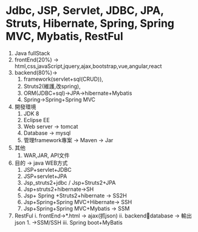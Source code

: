 # Jdbc, JSP, Servlet, JDBC, JPA, Struts, Hibernate, Spring, Spring MVC, Mybatis, RestFul 
1.	Java fullStack
2.	frontEnd(20%) -> html,css,javaScript,jquery,ajax,bootstrap,vue,angular,react
3.	backend(80%)->
    1.	framework(servlet+sql(CRUD)),
    2.	Struts2(維護,改spring),
    3.	ORM(JDBC+sql)->JPA->hibernate+Mybatis
    4.	Spring->Spring+Spring MVC
4.	開發環境
    1.	JDK 8
    2.	Eclipse EE
    3.	Web server -> tomcat
    4.	Database -> mysql
    5.	管理framework專案 -> Maven -> Jar
5.	其他
    1.	WAR,JAR, API文件
6.	目的 -> java WEB方式
    1.	JSP+servlet+JDBC
    2.	JSP+servlet+JPA
    3.	Jsp_struts2+jdbc / Jsp+Struts2+JPA
    4.	Jsp+struts2+hibernate->SH
    5.	Jsp+ Spring +Struts2+hibernate -> SS2H
    6.	Jsp+Spring+Spring MVC+Hibernate-> SSH
    7.	Jsp+Spring+Spring MVC+Mybatis  -> SSM
8.	RestFul
    i.	frontEnd->*.html -> ajax(抓json)
    ii.	backenddatabase -> 輸出 json
        1.	->SSM/SSH
    iii.	Spring boot+MyBatis

